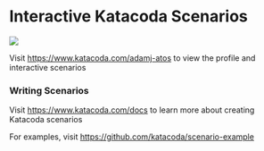 # Interactive Katacoda Scenarios

[![](http://shields.katacoda.com/katacoda/adamj-atos/count.svg)](https://www.katacoda.com/adamj-atos "Get your profile on Katacoda.com")

Visit https://www.katacoda.com/adamj-atos to view the profile and interactive scenarios

### Writing Scenarios
Visit https://www.katacoda.com/docs to learn more about creating Katacoda scenarios

For examples, visit https://github.com/katacoda/scenario-example
